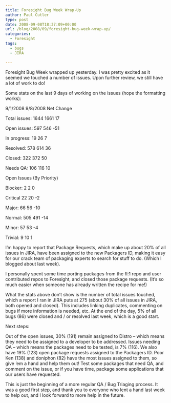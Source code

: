```yaml
---
title: Foresight Bug Week Wrap-Up
author: Paul Cutler
type: post
date: 2008-09-08T18:37:09+00:00
url: /blog/2008/09/foresight-bug-week-wrap-up/
categories:
  - Foresight
tags:
  - bugs
  - JIRA

---
```

Foresight Bug Week wrapped up yesterday. I was pretty excited as it seemed we touched a number of issues. Upon further review, we still have a lot of work to do!

Some stats on the last 9 days of working on the issues (hope the formatting works):

9/1/2008 9/8/2008 Net Change
  
Total issues: 1644 1661 17
  
Open issues: 597 546 -51
  
In progress: 19 26 7
  
Resolved: 578 614 36
  
Closed: 322 372 50
  
Needs QA: 106 116 10

Open Issues (By Priority)

Blocker: 2 2 0
  
Critical 22 20 -2
  
Major: 66 56 -10
  
Normal: 505 491 -14
  
Minor: 57 53 -4
  
Trivial: 9 10 1

I&#8217;m happy to report that Package Requests, which make up about 20% of all issues in JIRA, have been assigned to the new Packagers ID, making it easy for our crack team of packaging experts to search for stuff to do. (Which I blogged about last week).

I personally spent some time porting packages from the fl:1 repo and user contributed repos to Foresight, and closed those package requests. (It&#8217;s so much easier when someone has already written the recipe for me!)

What the stats above don&#8217;t show is the number of total issues touched, which a report I ran in JIRA puts at 275 (about 30% of all issues in JIRA, both opened and closed). This includes linking duplicates, commenting on bugs if more information is needed, etc. At the end of the day, 5% of all bugs (86) were closed and / or resolved last week, which is a good start.

Next steps:

Out of the open issues, 30% (191) remain assigned to Distro &#8211; which means they need to be assigned to a developer to be addressed. Issues needing QA &#8211; which means the packages need to be tested, is 7% (116). We also have 19% (123) open package requests assigned to the Packagers ID. Poor Ken (138) and doniphon (82) have the most issues assigned to them, so give &#8217;em a hand and help them out! Test some packages that need QA, and comment on the issue, or if you have time, package some applications that our users have requested.

This is just the beginning of a more regular QA / Bug Triaging process. It was a good first step, and thank you to everyone who lent a hand last week to help out, and I look forward to more help in the future.